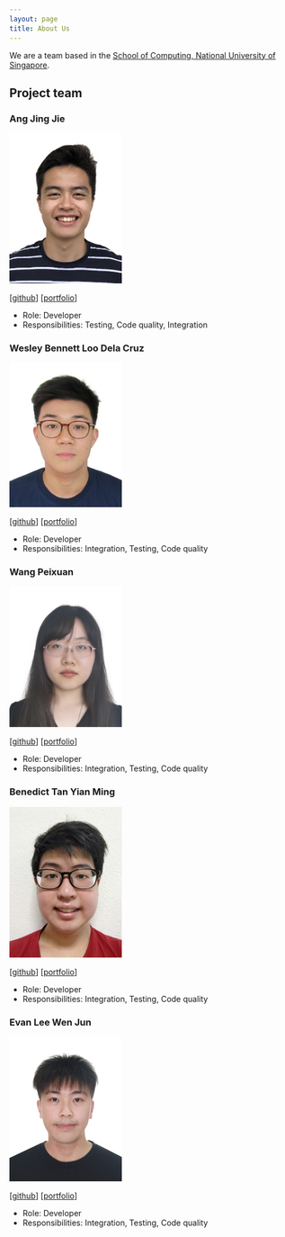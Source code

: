 ```yaml
---
layout: page
title: About Us
---
```


We are a team based in the [School of Computing, National University of Singapore](http://www.comp.nus.edu.sg).

## Project team

### Ang Jing Jie

<img src="images/ajjajjajjajj.png" width="200px">

[[github](https://github.com/ajjajjajjajj)]
[[portfolio](team/ajjajjajjajj.md)]

* Role: Developer
* Responsibilities: Testing, Code quality, Integration

### Wesley Bennett Loo Dela Cruz

<img src="images/wesleybldc.png" width="200px">

[[github](http://github.com/wesleybldc)]
[[portfolio](team/wesleybldc.md)]

* Role: Developer
* Responsibilities: Integration, Testing, Code quality

### Wang Peixuan

<img src="images/wpx12011.png" width="200px">

[[github](http://github.com/wpx12011)]
[[portfolio](team/wpx12011.md)]

* Role: Developer
* Responsibilities: Integration, Testing, Code quality

### Benedict Tan Yian Ming

<img src="images/benedict733.png" width="200px">

[[github](http://github.com/benedict733)]
[[portfolio](team/benedict733.md)]

* Role: Developer
* Responsibilities: Integration, Testing, Code quality

### Evan Lee Wen Jun

<img src="images/evanpy.png" width="200px">

[[github](http://github.com/evanpy)]
[[portfolio](team/evanpy.md)]

* Role: Developer
* Responsibilities: Integration, Testing, Code quality

